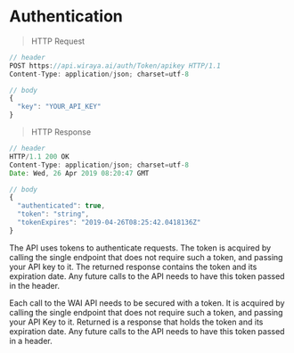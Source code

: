 # Authentication

> HTTP Request

```javascript
// header
POST https://api.wiraya.ai/auth/Token/apikey HTTP/1.1
Content-Type: application/json; charset=utf-8

// body
{
  "key": "YOUR_API_KEY"
}
```

> HTTP Response

```javascript
// header
HTTP/1.1 200 OK
Content-Type: application/json; charset=utf-8
Date: Wed, 26 Apr 2019 08:20:47 GMT

// body
{
  "authenticated": true,
  "token": "string",
  "tokenExpires": "2019-04-26T08:25:42.0418136Z"
}
```

The API uses tokens to authenticate requests. The token is acquired by calling the single endpoint that does not require such a token, and passing your API key to it. The returned response contains the token and its expiration date. Any future calls to the API needs to have this token passed in the header.

Each call to the WAI API needs to be secured with a token. It is acquired by calling the single endpoint that does not require such a token, and passing your API Key to it. Returned is a response that holds the token and its expiration date. Any future calls to the API needs to have this token passed in a header.

